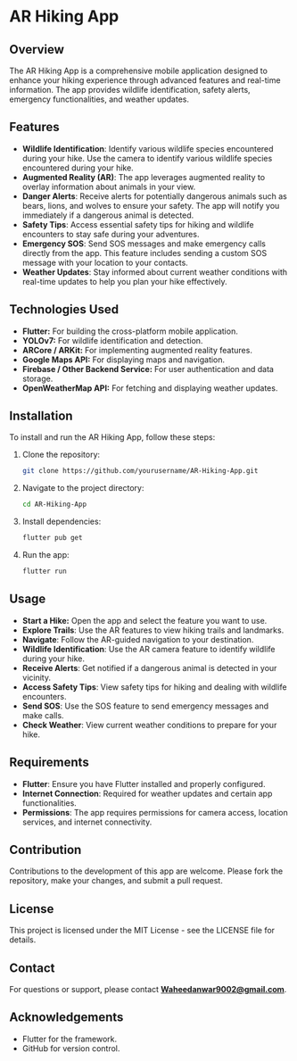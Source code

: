 # AR Hiking App

## Overview
The AR Hiking App is a comprehensive mobile application designed to enhance your hiking experience through advanced features and real-time information. The app provides wildlife identification, safety alerts, emergency functionalities, and weather updates.

## Features
- **Wildlife Identification**: Identify various wildlife species encountered during your hike. Use the camera to identify various wildlife species encountered during your hike.
- **Augmented Reality (AR)**: The app leverages augmented reality to overlay information about animals in your view.
- **Danger Alerts**: Receive alerts for potentially dangerous animals such as bears, lions, and wolves to ensure your safety. The app will notify you immediately if a dangerous animal is detected.
- **Safety Tips**: Access essential safety tips for hiking and wildlife encounters to stay safe during your adventures.
- **Emergency SOS**: Send SOS messages and make emergency calls directly from the app. This feature includes sending a custom SOS message with your location to your contacts.
- **Weather Updates**: Stay informed about current weather conditions with real-time updates to help you plan your hike effectively.

## Technologies Used
- **Flutter:** For building the cross-platform mobile application.
 - **YOLOv7:** For wildlife identification and detection.
- **ARCore / ARKit:** For implementing augmented reality features.
- **Google Maps API:** For displaying maps and navigation.
- **Firebase / Other Backend Service:** For user authentication and data storage.
- **OpenWeatherMap API:** For fetching and displaying weather updates.

## Installation
To install and run the AR Hiking App, follow these steps:

1. Clone the repository:
   ```bash
   git clone https://github.com/yourusername/AR-Hiking-App.git
   
2. Navigate to the project directory:
   ```bash 
   cd AR-Hiking-App

3. Install dependencies:
   ```bash
   flutter pub get

4. Run the app:
   ```bash
   flutter run

## Usage

- **Start a Hike:** Open the app and select the feature you want to use.
- **Explore Trails**: Use the AR features to view hiking trails and landmarks.
- **Navigate**: Follow the AR-guided navigation to your destination.
- **Wildlife Identification**: Use the AR camera feature to identify wildlife during your hike.
- **Receive Alerts**: Get notified if a dangerous animal is detected in your vicinity.
- **Access Safety Tips**: View safety tips for hiking and dealing with wildlife encounters.
- **Send SOS**: Use the SOS feature to send emergency messages and make calls.
- **Check Weather**: View current weather conditions to prepare for your hike.
  
## Requirements
- **Flutter**: Ensure you have Flutter installed and properly configured.
- **Internet Connection**: Required for weather updates and certain app functionalities.
- **Permissions**: The app requires permissions for camera access, location services, and internet connectivity.

## Contribution
Contributions to the development of this app are welcome. Please fork the repository, make your changes, and submit a pull request.

## License
This project is licensed under the MIT License - see the LICENSE file for details.

## Contact
For questions or support, please contact **Waheedanwar9002@gmail.com**.

## Acknowledgements
- Flutter for the framework.
- GitHub for version control.   

